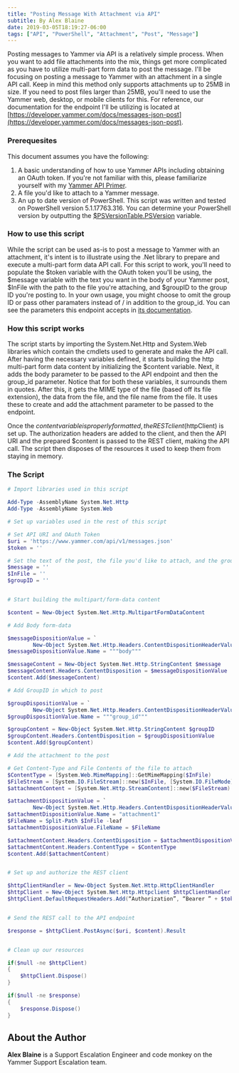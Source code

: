 ```yaml
---
title: "Posting Message With Attachment via API"
subtitle: By Alex Blaine
date: 2019-03-05T18:19:27-06:00
tags: ["API", "PowerShell", "Attachment", "Post", "Message"]
---
```


Posting messages to Yammer via API is a relatively simple process.  When you want to add file attachments into the mix, things get more complicated as you have to utilize multi-part form data to post the message.  I'll be focusing on posting a message to Yammer with an attachment in a single API call.  Keep in mind this method only supports attachments up to 25MB in size.  If you need to post files larger than 25MB, you'll need to use the Yammer web, desktop, or mobile clients for this.  For reference, our documentation for the endpoint I'll be utilizing is located at [https://developer.yammer.com/docs/messages-json-post](https://developer.yammer.com/docs/messages-json-post).

### Prerequesites

This document assumes you have the following:

1. A basic understanding of how to use Yammer APIs including obtaining an OAuth token.  If you're not familiar with this, please familiarize yourself with my [Yammer API Primer](https://askyammer.github.io/post/2017-09-05-yammer-api-primer/).
2. A file you'd like to attach to a Yammer message.
3. An up to date version of PowerShell.  This script was written and tested on PowerShell version 5.1.17763.316.  You can determine your PowerShell version by outputting the [$PSVersionTable.PSVersion](https://docs.microsoft.com/en-us/powershell/module/microsoft.powershell.core/about/about_automatic_variables?view=powershell-6#psversiontable) variable.

### How to use this script

While the script can be used as-is to post a message to Yammer with an attachment, it's intent is to illustrate using the .Net library to prepare and execute a multi-part form data API call.  For this script to work, you'll need to populate the $token variable with the OAuth token you'll be using, the $message variable with the text you want in the body of your Yammer post, $InFile with the path to the file you're attaching, and $groupID to the group ID you're posting to.  In your own usage, you might choose to omit the group ID or pass other paramaters instead of / in addition to the group_id.  You can see the parameters this endpoint accepts in [its documentation](https://developer.yammer.com/docs/messages-json-post).

### How this script works

The script starts by importing the System.Net.Http and System.Web libraries which contain the cmdlets used to generate and make the API call.  After having the necessary variables defined, it starts building the http multi-part form data content by initializing the $content variable.  Next, it adds the body parameter to be passed to the API endpoint and then the group_id parameter.  Notice that for both these variables, it surrounds them in quotes.  After this, it gets the MIME type of the file (based off its file extension), the data from the file, and the file name from the file.  It uses these to create and add the attachment parameter to be passed to the endpoint.

Once the $content variable is properly formatted, the REST client ($httpClient) is set up.  The authorization headers are added to the client, and then the API URI and the prepared $content is passed to the REST client, making the API call.  The script then disposes of the resources it used to keep them from staying in memory.

### The Script

````PowerShell
# Import libraries used in this script

Add-Type -AssemblyName System.Net.Http
Add-Type -AssemblyName System.Web

# Set up variables used in the rest of this script

# Set API URI and OAuth Token
$uri = 'https://www.yammer.com/api/v1/messages.json'
$token = ''

# Set the text of the post, the file you'd like to attach, and the groupid you're posting to
$message = ''
$InFile = ''
$groupID = ''


# Start building the multipart/form-data content

$content = New-Object System.Net.Http.MultipartFormDataContent

# Add Body form-data

$messageDispositionValue = `
        New-Object System.Net.Http.Headers.ContentDispositionHeaderValue "form-data"
$messageDispositionValue.Name = """body"""

$messageContent = New-Object System.Net.Http.StringContent $message
$messageContent.Headers.ContentDisposition = $messageDispositionValue
$content.Add($messageContent)

# Add GroupID in which to post

$groupDispositionValue = `
        New-Object System.Net.Http.Headers.ContentDispositionHeaderValue "form-data"
$groupDispositionValue.Name = """group_id"""

$groupContent = New-Object System.Net.Http.StringContent $groupID
$groupContent.Headers.ContentDisposition = $groupDispositionValue
$content.Add($groupContent)

# Add the attachment to the post

# Get Content-Type and File Contents of the file to attach
$ContentType = [System.Web.MimeMapping]::GetMimeMapping($InFile)
$FileStream = [System.IO.FileStream]::new($InFile, [System.IO.FileMode]::Open)
$attachmentContent = [System.Net.Http.StreamContent]::new($FileStream)

$attachmentDispositionValue = `
        New-Object System.Net.Http.Headers.ContentDispositionHeaderValue "form-data"
$attachmentDispositionValue.Name = "attachment1"
$FileName = Split-Path $InFile -leaf
$attachmentDispositionValue.FileName = $FileName

$attachmentContent.Headers.ContentDisposition = $attachmentDispositionValue
$attachmentContent.Headers.ContentType = $ContentType
$content.Add($attachmentContent)


# Set up and authorize the REST client

$httpClientHandler = New-Object System.Net.Http.HttpClientHandler
$httpClient = New-Object System.Net.Http.Httpclient $httpClientHandler
$httpClient.DefaultRequestHeaders.Add(“Authorization”, “Bearer ” + $token)


# Send the REST call to the API endpoint

$response = $httpClient.PostAsync($uri, $content).Result


# Clean up our resources

if($null -ne $httpClient)
{
    $httpClient.Dispose()
}

if($null -ne $response)
{
    $response.Dispose()
}
````

## About the Author
**Alex Blaine** is a Support Escalation Engineer and code monkey on the Yammer Support Escalation team.
